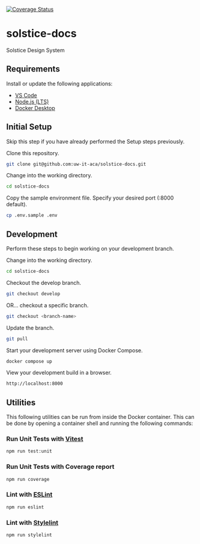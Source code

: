 [![Coverage Status](https://coveralls.io/repos/github/uw-it-aca/solstice-vue/badge.svg?branch=main)](https://coveralls.io/github/uw-it-aca/solstice-vue?branch=main)

# solstice-docs
Solstice Design System

## Requirements
Install or update the following applications:

* [VS Code](https://code.visualstudio.com/)
* [Node.js (LTS)](https://nodejs.org/en)
* [Docker Desktop](https://www.docker.com/products/docker-desktop/)

## Initial Setup
Skip this step if you have already performed the Setup steps previously.

Clone this repository.
```sh
git clone git@github.com:uw-it-aca/solstice-docs.git
```

Change into the working directory.
```sh
cd solstice-docs
```

Copy the sample environment file. Specify your desired port (:8000 default). 
```sh
cp .env.sample .env
```

## Development
Perform these steps to begin working on your development branch.

Change into the working directory.
```sh
cd solstice-docs
```

Checkout the develop branch.
```sh
git checkout develop
```

OR... checkout a specific branch.
```sh
git checkout <branch-name>
```

Update the branch.
```sh
git pull
```

Start your development server using Docker Compose.
```sh
docker compose up
```

View your development build in a browser.
```sh
http://localhost:8000
```

## Utilities
This following utilities can be run from inside the Docker container. This can be done by opening a container
shell and running the following commands:

### Run Unit Tests with [Vitest](https://vitest.dev/)
```sh
npm run test:unit
```

### Run Unit Tests with Coverage report
```sh
npm run coverage
```

### Lint with [ESLint](https://eslint.org/)
```sh
npm run eslint
```

### Lint with [Stylelint](https://stylelint.io/)

```sh
npm run stylelint
```

